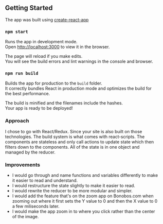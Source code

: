 ## Getting Started

The app was built using [create-react-app](https://github.com/facebookincubator/create-react-app)

### `npm start`

Runs the app in development mode.<br>
Open [http://localhost:3000](http://localhost:3000) to view it in the browser.

The page will reload if you make edits.<br>
You will see the build errors and lint warnings in the console and browser.

### `npm run build`

Builds the app for production to the `build` folder.<br>
It correctly bundles React in production mode and optimizes the build for the best performance.

The build is minified and the filenames include the hashes.<br>
Your app is ready to be deployed!

### Approach

I chose to go with React/Redux. Since your site is also built on those technologies.
The build system is what comes with react-scripts. 
The components are stateless and only call actions to update state which then filters down to the components. All of the state is in one object and managed by the reducer. 

### Improvements

- I would go through and name functions and variables differently to make it easier to read and understand.
- I would restructure the state slightly to make it easier to read. 
- I would rewrite the reducer to be more modular and simpler. 
- I would add the feature that's on the zoom app on Bonobos.com when zooming out where it first sets the Y value to 0 and then the X value to 0 a few miliseconds later. 
- I would make the app zoom in to where you click rather than the center of the image.
